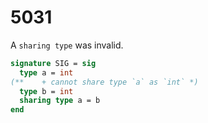 # 5031

A `sharing type` was invalid.

```sml
signature SIG = sig
  type a = int
(**    + cannot share type `a` as `int` *)
  type b = int
  sharing type a = b
end
```
